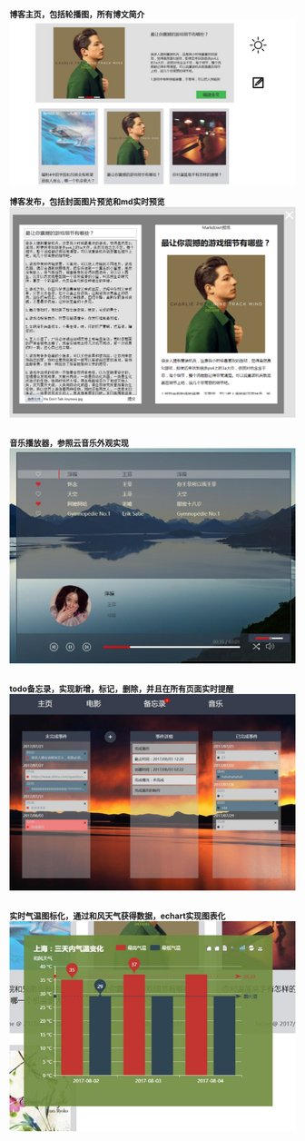 **博客主页，包括轮播图，所有博文简介**
![Image text](https://raw.githubusercontent.com/StonePang/blog/master/img_folder/blog%E9%A6%96%E9%A1%B5.jpg)
</br>
</br>
**博客发布，包括封面图片预览和md实时预览**
![Image text](https://raw.githubusercontent.com/StonePang/blog/master/img_folder/blog%E5%8F%91%E5%B8%83.png)
</br></br>

**音乐播放器，参照云音乐外观实现**
![Image text](https://raw.githubusercontent.com/StonePang/blog/master/img_folder/%E9%9F%B3%E4%B9%90%E6%92%AD%E6%94%BE%E5%99%A81.jpg)
</br></br>

**todo备忘录，实现新增，标记，删除，并且在所有页面实时提醒**
![Image text](https://raw.githubusercontent.com/StonePang/blog/master/img_folder/todo.jpg)
</br></br>

**实时气温图标化，通过和风天气获得数据，echart实现图表化**
![Image text](https://raw.githubusercontent.com/StonePang/blog/master/img_folder/%E5%A4%A9%E6%B0%94%E9%A2%84%E6%8A%A5.jpg)
